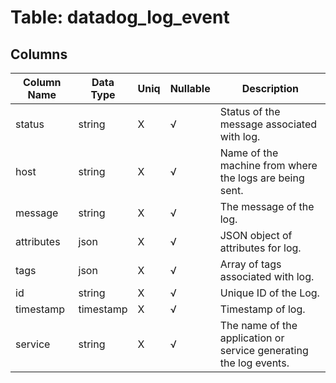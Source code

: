# Table: datadog_log_event

## Columns 

|  Column Name   |  Data Type  | Uniq | Nullable | Description | 
|  ----  | ----  | ----  | ----  | ---- | 
| status | string | X | √ | Status of the message associated with log. | 
| host | string | X | √ | Name of the machine from where the logs are being sent. | 
| message | string | X | √ | The message of the log. | 
| attributes | json | X | √ | JSON object of attributes for log. | 
| tags | json | X | √ | Array of tags associated with log. | 
| id | string | X | √ | Unique ID of the Log. | 
| timestamp | timestamp | X | √ | Timestamp of log. | 
| service | string | X | √ | The name of the application or service generating the log events. | 


